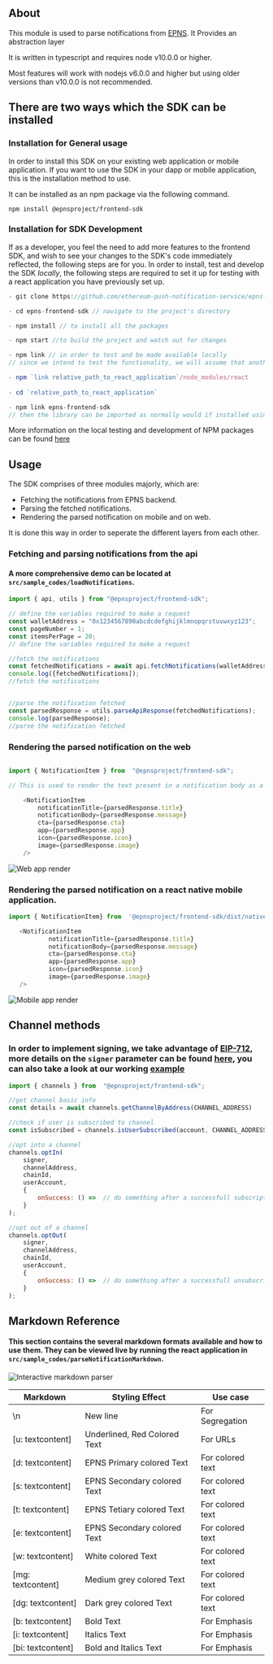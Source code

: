

## About

  

This module is used to parse notifications from [EPNS](http://www.epns.io/). It Provides an abstraction layer
  

It is written in typescript and requires node v10.0.0 or higher.

Most features will work with nodejs v6.0.0 and higher but using older versions than v10.0.0 is not recommended.

## There are two ways which the SDK can be installed

### Installation for General usage
In order to install this SDK on your existing web application or mobile application. If you want to use the SDK in your dapp or mobile application, this is the installation method to use.

It can be installed as an npm package via the following command.

`npm install @epnsproject/frontend-sdk`
  
  
### Installation for SDK Development
If as a developer, you feel the need to add more features to the frontend SDK, and wish to see your changes to the SDK's code immediately reflected, the following steps are for you.
In order to install, test and develop the SDK *locally*, the following steps are required to set it up for testing with a react application you have previously set up. 
```javascript
- git clone https://github.com/ethereum-push-notification-service/epns-frontend-sdk.git

- cd epns-frontend-sdk // navigate to the project's directory

- npm install // to install all the packages

- npm start //to build the project and watch out for changes

- npm link // in order to test and be made available locally
// since we intend to test the functionality, we will assume that another react application is running which wants to leverage the components from the framework

- npm `link relative_path_to_react_application`/node_modules/react
  
- cd `relative_path_to_react_application`

- npm link epns-frontend-sdk
// then the library can be imported as normally would if installed using npm or yarn
```
More information on the local testing and development of NPM packages can be found [here]('https://blog.logrocket.com/the-complete-guide-to-publishing-a-react-package-to-npm/")

 
## Usage

  The SDK comprises of three modules majorly, which are: 
  - Fetching the notifications from EPNS backend.
  - Parsing the fetched notifications.
  - Rendering the parsed notification on mobile and on web.

It is done this way in order to seperate the different layers from each other.

### Fetching and parsing notifications from the api
#### A more comprehensive demo can be located at  `src/sample_codes/loadNotifications`.
```javascript
import { api, utils } from "@epnsproject/frontend-sdk";

// define the variables required to make a request
const walletAddress = "0x1234567890abcdcdefghijklmnopqrstuvwxyz123";
const pageNumber = 1;
const itemsPerPage = 20;
// define the variables required to make a request

//fetch the notifications
const fetchedNotifications = await api.fetchNotifications(walletAddress, itemsPerPage, pageNumber)
console.log({fetchedNotifications]);
//fetch the notifications


//parse the notification fetched
const parsedResponse = utils.parseApiResponse(fetchedNotifications);
console.log(parsedResponse);
//parse the notification fetched

```

### Rendering the parsed notification on the web
```javascript

import { NotificationItem } from  "@epnsproject/frontend-sdk";

// This is used to render the text present in a notification body as a JSX element

	<NotificationItem
		notificationTitle={parsedResponse.title}
		notificationBody={parsedResponse.message}
		cta={parsedResponse.cta}
		app={parsedResponse.app}
		icon={parsedResponse.icon}
		image={parsedResponse.image}
	/>
 ```
 
 ![Web app render](https://res.cloudinary.com/xand6r/image/upload/v1632235676/Screenshot_2021-09-21_at_15.44.49_s6vfta.png)
 
 ### Rendering the parsed notification on a react native mobile application.
 ```javascript
 import { NotificationItem} from  '@epnsproject/frontend-sdk/dist/native';
 
	<NotificationItem
			notificationTitle={parsedResponse.title}
			notificationBody={parsedResponse.message}
			cta={parsedResponse.cta}
			app={parsedResponse.app}
			icon={parsedResponse.icon}
			image={parsedResponse.image}
	/>
 ```

 ![Mobile app render](https://res.cloudinary.com/xand6r/image/upload/v1634473272/Screenshot_2021-10-17_at_13.20.49_ig1j3y.png)

## Channel methods

### In order to implement signing, we take advantage of [EIP-712](https://eips.ethereum.org/EIPS/eip-712), more details on the `signer` parameter can be found [here](https://eips.ethereum.org/EIPS/eip-712), you can also take a look at our working [example](https://github.com/ethereum-push-notification-service/epns-frontend-sdk/blob/main/sample_codes/loadNotifications/src/App.js)
```javascript
import { channels } from  "@epnsproject/frontend-sdk";

//get channel basic info
const details = await channels.getChannelByAddress(CHANNEL_ADDRESS)

//check if user is subscribed to channel
const isSubscribed = channels.isUserSubscribed(account, CHANNEL_ADDRESS)

//opt into a channel
channels.optIn(
	signer,
	channelAddress,
	chainId,
	userAccount,
	{
		onSuccess: () =>  // do something after a successfull subscription, like bring up a modal or a notification
	}
);

//opt out of a channel
channels.optOut(
	signer,
	channelAddress,
	chainId,
	userAccount,
	{
		onSuccess: () =>  // do something after a successfull unsubscription, like bring up a modal or a notification
	}
);
```

## Markdown Reference

#### This section contains the several markdown formats available and how to use them. They can be viewed live by running the react application in `src/sample_codes/parseNotificationMarkdown`.

![Interactive markdown parser](https://res.cloudinary.com/xand6r/image/upload/v1632236024/Screenshot_2021-09-21_at_15.53.29_p0lptf.png)


| Markdown  | Styling Effect | Use case
|---|--|--|
| \n | New line | For Segregation
| [u: textcontent] | Underlined, Red Colored Text | For URLs
| [d: textcontent] | EPNS Primary colored Text | For colored text
| [s: textcontent] | EPNS Secondary colored Text | For colored text
| [t: textcontent] | EPNS Tetiary colored Text | For colored text
| [e: textcontent] | EPNS Secondary colored Text | For colored text
| [w: textcontent] | White colored Text | For colored text
| [mg: textcontent] | Medium grey colored Text | For colored text
| [dg: textcontent] | Dark grey colored Text | For colored text
| [b: textcontent] | Bold Text | For Emphasis
| [i: textcontent] | Italics Text | For Emphasis
| [bi: textcontent] | Bold and Italics Text | For Emphasis